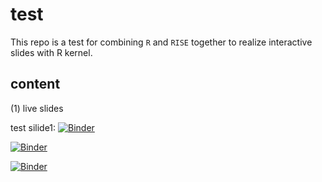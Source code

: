 # test

This repo is a test for combining `R` and `RISE` together to realize interactive slides with R kernel. 

## content
(1) live slides

test silide1:  [![Binder](https://mybinder.org/badge.svg)](https://mybinder.org/v2/gh/LittleBeannie/test/master)

[![Binder](https://mybinder.org/badge.svg)](https://mybinder.org/v2/gh/LittleBeannie/test/master?filepath=test%20slide.ipynb)

[![Binder](https://mybinder.org/badge.svg)](https://mybinder.org/v2/gh/LittleBeannie/test/master)
